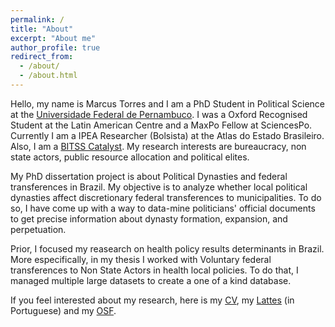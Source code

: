 ```yaml
---
permalink: /
title: "About"
excerpt: "About me"
author_profile: true
redirect_from: 
  - /about/
  - /about.html
---
```


Hello, my name is Marcus Torres and I am a PhD Student in Political Science at the [Universidade Federal de Pernambuco](https://www.ufpe.br/politica). I was a Oxford Recognised Student at the Latin American Centre and a MaxPo Fellow at SciencesPo. Currently I am a IPEA Researcher (Bolsista) at the Atlas do Estado Brasileiro. Also, I am a [BITSS Catalyst](https://www.bitss.org/people/marcus-torres/). My research interests are bureaucracy, non state actors, public resource allocation and political elites.

My PhD dissertation project is about Political Dynasties and federal transferences in Brazil. My objective is to analyze whether local political dynasties affect discretionary federal transferences to municipalities. To do so, I have come up with a way to data-mine politicians' official documents to get precise information about dynasty formation, expansion, and perpetuation.

Prior, I focused my reasearch on health policy results determinants in Brazil. More especifically, in my thesis I worked with Voluntary federal transferences to Non State Actors in health local policies. To do that, I managed multiple large datasets to create a one of a kind database.  

If you feel interested about my research, here is my [CV](files/cv.pdf), my [Lattes](http://goo.gl/fFVKNZ) (in Portuguese) and my [OSF](https://osf.io/9frzg/).

